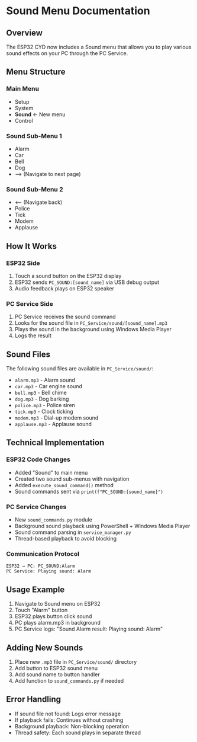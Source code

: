 # Sound Menu Documentation

## Overview
The ESP32 CYD now includes a Sound menu that allows you to play various sound effects on your PC through the PC Service.

## Menu Structure

### Main Menu
- Setup
- System  
- **Sound** ← New menu
- Control

### Sound Sub-Menu 1
- Alarm
- Car
- Bell
- Dog
- --> (Navigate to next page)

### Sound Sub-Menu 2
- <-- (Navigate back)
- Police
- Tick
- Modem
- Applause

## How It Works

### ESP32 Side
1. Touch a sound button on the ESP32 display
2. ESP32 sends `PC_SOUND:[sound_name]` via USB debug output
3. Audio feedback plays on ESP32 speaker

### PC Service Side
1. PC Service receives the sound command
2. Looks for the sound file in `PC_Service/sound/[sound_name].mp3`
3. Plays the sound in the background using Windows Media Player
4. Logs the result

## Sound Files

The following sound files are available in `PC_Service/sound/`:
- `alarm.mp3` - Alarm sound
- `car.mp3` - Car engine sound
- `bell.mp3` - Bell chime
- `dog.mp3` - Dog barking
- `police.mp3` - Police siren
- `tick.mp3` - Clock ticking
- `modem.mp3` - Dial-up modem sound
- `applause.mp3` - Applause sound

## Technical Implementation

### ESP32 Code Changes
- Added "Sound" to main menu
- Created two sound sub-menus with navigation
- Added `execute_sound_command()` method
- Sound commands sent via `print(f"PC_SOUND:{sound_name}")`

### PC Service Changes
- New `sound_commands.py` module
- Background sound playback using PowerShell + Windows Media Player
- Sound command parsing in `service_manager.py`
- Thread-based playback to avoid blocking

### Communication Protocol
```
ESP32 → PC: PC_SOUND:Alarm
PC Service: Playing sound: Alarm
```

## Usage Example

1. Navigate to Sound menu on ESP32
2. Touch "Alarm" button
3. ESP32 plays button click sound
4. PC plays alarm.mp3 in background
5. PC Service logs: "Sound Alarm result: Playing sound: Alarm"

## Adding New Sounds

1. Place new `.mp3` file in `PC_Service/sound/` directory
2. Add button to ESP32 sound menu
3. Add sound name to button handler
4. Add function to `sound_commands.py` if needed

## Error Handling

- If sound file not found: Logs error message
- If playback fails: Continues without crashing
- Background playback: Non-blocking operation
- Thread safety: Each sound plays in separate thread
